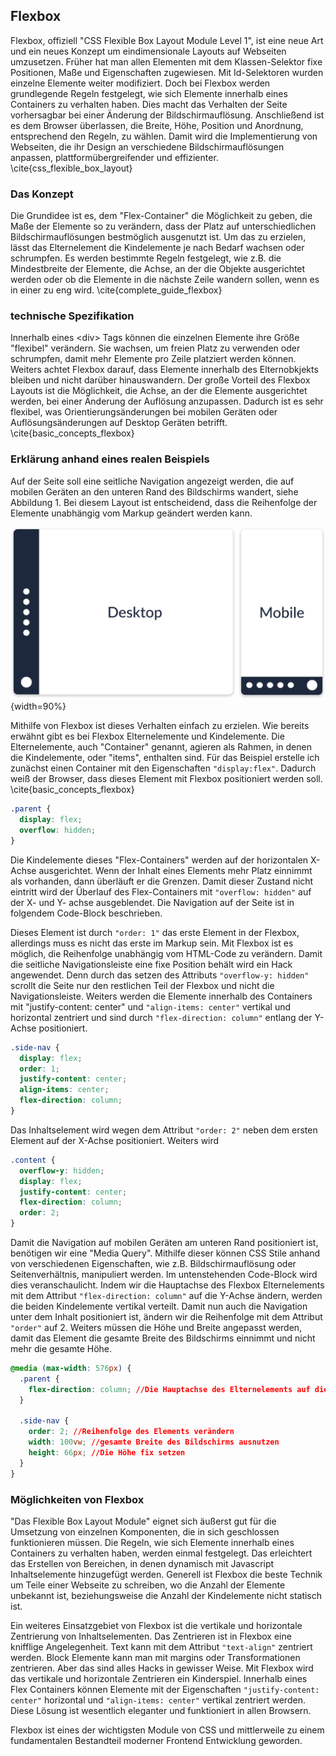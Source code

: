 ## Flexbox

Flexbox, offiziell "CSS Flexible Box Layout Module Level 1", ist eine neue Art und ein neues Konzept um eindimensionale Layouts auf Webseiten umzusetzen. Früher hat man allen Elementen mit dem Klassen-Selektor fixe Positionen, Maße und Eigenschaften zugewiesen. Mit Id-Selektoren wurden einzelne Elemente weiter modifiziert.
Doch bei Flexbox werden grundlegende Regeln festgelegt, wie sich Elemente innerhalb eines Containers zu verhalten haben. Dies macht das Verhalten der Seite vorhersagbar bei einer Änderung der Bildschirmauflösung. Anschließend ist es dem Browser überlassen, die Breite, Höhe, Position und Anordnung, entsprechend den Regeln, zu wählen. Damit wird die Implementierung von Webseiten, die ihr Design an verschiedene Bildschirmauflösungen anpassen, plattformübergreifender und effizienter. \cite{css_flexible_box_layout}

### Das Konzept

Die Grundidee ist es, dem "Flex-Container" die Möglichkeit zu geben, die Maße der Elemente so zu verändern, dass der Platz auf unterschiedlichen Bildschirmauflösungen bestmöglich ausgenutzt ist. Um das zu erzielen, lässt das Elternelement die Kindelemente je nach Bedarf wachsen oder schrumpfen. Es werden bestimmte Regeln festgelegt, wie z.B. die Mindestbreite der Elemente, die Achse, an der die Objekte ausgerichtet werden oder ob die Elemente in die nächste Zeile wandern sollen, wenn es in einer zu eng wird. \cite{complete_guide_flexbox}

### technische Spezifikation

Innerhalb eines \<div> Tags können die einzelnen Elemente ihre Größe "flexibel" verändern. Sie wachsen, um freien Platz zu verwenden oder schrumpfen, damit mehr Elemente pro Zeile platziert werden können. Weiters achtet Flexbox darauf, dass Elemente innerhalb des Elternobkjekts bleiben und nicht darüber hinauswandern. Der große Vorteil des Flexbox Layouts ist die Möglichkeit, die Achse, an der die Elemente ausgerichtet werden, bei einer Änderung der Auflösung anzupassen. Dadurch ist es sehr flexibel, was Orientierungsänderungen bei mobilen Geräten oder Auflösungsänderungen auf Desktop Geräten betrifft. \cite{basic_concepts_flexbox}

### Erklärung anhand eines realen Beispiels

Auf der Seite soll eine seitliche Navigation angezeigt werden, die auf mobilen Geräten an den unteren Rand des Bildschirms wandert, siehe Abbildung 1. Bei diesem Layout ist entscheidend, dass die Reihenfolge der Elemente unabhängig vom Markup geändert werden kann.

![Flexbox Beispiel Funktionalität](bilder/Dominik/Flexbox_Illustration_1.png){width=90%}

Mithilfe von Flexbox ist dieses Verhalten einfach zu erzielen.
Wie bereits erwähnt gibt es bei Flexbox Elternelemente und Kindelemente. Die Elternelemente, auch "Container" genannt, agieren als Rahmen, in denen die Kindelemente, oder "items", enthalten sind.
Für das Beispiel erstelle ich zunächst einen Container mit den Eigenschaften `"display:flex"`. Dadurch weiß der Browser, dass dieses Element mit Flexbox positioniert werden soll. \cite{basic_concepts_flexbox}

```css
.parent {
  display: flex;
  overflow: hidden;
}
```

Die Kindelemente dieses "Flex-Containers" werden auf der horizontalen X-Achse ausgerichtet. Wenn der Inhalt eines Elements mehr Platz einnimmt als vorhanden, dann überläuft er die Grenzen. Damit dieser Zustand nicht eintritt wird der Überlauf des Flex-Containers mit `"overflow: hidden"` auf der X- und Y- achse ausgeblendet. Die Navigation auf der Seite ist in folgendem Code-Block beschrieben.

Dieses Element ist durch `"order: 1"` das erste Element in der Flexbox, allerdings muss es nicht das erste im Markup sein. Mit Flexbox ist es möglich, die Reihenfolge unabhängig vom HTML-Code zu verändern. Damit die seitliche Navigationsleiste eine fixe Position behält wird ein Hack angewendet. Denn durch das setzen des Attributs `"overflow-y: hidden"` scrollt die Seite nur den restlichen Teil der Flexbox und nicht die Navigationsleiste. Weiters werden die Elemente innerhalb des Containers mit "justify-content: center" und `"align-items: center"` vertikal und horizontal zentriert und sind durch `"flex-direction: column"` entlang der Y-Achse positioniert.

```css
.side-nav {
  display: flex;
  order: 1;
  justify-content: center;
  align-items: center;
  flex-direction: column;
}
```

Das Inhaltselement wird wegen dem Attribut `"order: 2"` neben dem ersten Element auf der X-Achse positioniert.
Weiters wird

```css
.content {
  overflow-y: hidden;
  display: flex;
  justify-content: center;
  flex-direction: column;
  order: 2;
}
```

Damit die Navigation auf mobilen Geräten am unteren Rand positioniert ist, benötigen wir eine "Media Query". Mithilfe dieser können CSS Stile anhand von verschiedenen Eigenschaften, wie z.B. Bildschirmauflösung oder Seitenverhältnis, manipuliert werden. Im untenstehenden Code-Block wird dies veranschaulicht. Indem wir die Hauptachse des Flexbox Elternelements mit dem Attribut `"flex-direction: column"` auf die Y-Achse ändern, werden die beiden Kindelemente vertikal verteilt. Damit nun auch die Navigation unter dem Inhalt positioniert ist, ändern wir die Reihenfolge mit dem Attribut `"order"` auf 2. Weiters müssen die Höhe und Breite angepasst werden, damit das Element die gesamte Breite des Bildschirms einnimmt und nicht mehr die gesamte Höhe.

```css
@media (max-width: 576px) {
  .parent {
    flex-direction: column; //Die Hauptachse des Elternelements auf die Y-Achse ändern
  }

  .side-nav {
    order: 2; //Reihenfolge des Elements verändern
    width: 100vw; //gesamte Breite des Bildschirms ausnutzen
    height: 66px; //Die Höhe fix setzen
  }
}
```

### Möglichkeiten von Flexbox

"Das Flexible Box Layout Module" eignet sich äußerst gut für die Umsetzung von einzelnen Komponenten, die in sich geschlossen funktionieren müssen. Die Regeln, wie sich Elemente innerhalb eines Containers zu verhalten haben, werden einmal festgelegt. Das erleichtert das Erstellen von Bereichen, in denen dynamisch mit Javascript Inhaltselemente hinzugefügt werden. Generell ist Flexbox die beste Technik um Teile einer Webseite zu schreiben, wo die Anzahl der Elemente unbekannt ist, beziehungsweise die Anzahl der Kindelemente nicht statisch ist.

Ein weiteres Einsatzgebiet von Flexbox ist die vertikale und horizontale Zentrierung von Inhaltselementen. Das Zentrieren ist in Flexbox eine knifflige Angelegenheit. Text kann mit dem Attribut `"text-align"` zentriert werden. Block Elemente kann man mit margins oder Transformationen zentrieren. Aber das sind alles Hacks in gewisser Weise. Mit Flexbox wird das vertikale und horizontale Zentrieren ein Kinderspiel. Innerhalb eines Flex Containers können Elemente mit der Eigenschaften `"justify-content: center"` horizontal und `"align-items: center"` vertikal zentriert werden. Diese Lösung ist wesentlich eleganter und funktioniert in allen Browsern.

Flexbox ist eines der wichtigsten Module von CSS und mittlerweile zu einem fundamentalen Bestandteil moderner Frontend Entwicklung geworden.
